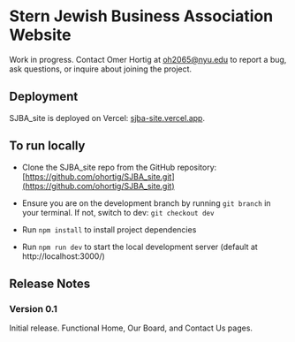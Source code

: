 # Stern Jewish Business Association Website

Work in progress. Contact Omer Hortig at [oh2065@nyu.edu](mailto:oh2065@nyu.edu) to report a bug, ask questions, or inquire about joining the project.

## Deployment
SJBA_site is deployed on Vercel: [sjba-site.vercel.app](https://sjba-site.vercel.app).

## To run locally

* Clone the SJBA_site repo from the GitHub repository: [https://github.com/ohortig/SJBA_site.git](https://github.com/ohortig/SJBA_site.git)

* Ensure you are on the development branch by running `git branch` in your terminal. If not, switch to dev: `git checkout dev`

* Run `npm install` to install project dependencies

* Run `npm run dev` to start the local development server (default at http://localhost:3000/)

## Release Notes

### Version 0.1
Initial release. Functional Home, Our Board, and Contact Us pages.
